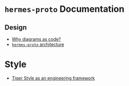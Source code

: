 # `hermes-proto` Documentation

## Design

- [Why diagrams as code?](./design/20240405_diagrams_as_code/20240405_diagrams_as_code.md)
- [`hermes-proto` architecture](./design/20240409_hermes_architecture/20240409_hermes_architecture.md)

# Style

- [Tiger Style as an engineering framework](./style/20240411_tiger_style/20240411_tiger_style.md)
